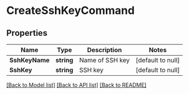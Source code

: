 # CreateSshKeyCommand

## Properties
Name | Type | Description | Notes
------------ | ------------- | ------------- | -------------
**SshKeyName** | **string** | Name of SSH key | [default to null]
**SshKey** | **string** | SSH key | [default to null]

[[Back to Model list]](../README.md#documentation-for-models) [[Back to API list]](../README.md#documentation-for-api-endpoints) [[Back to README]](../README.md)


